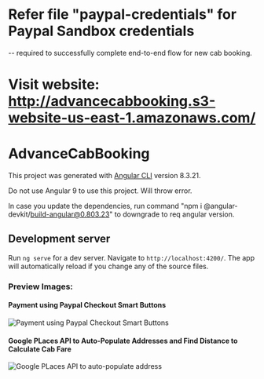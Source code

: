# Refer file "paypal-credentials" for Paypal Sandbox credentials 
 -- required to successfully complete end-to-end flow for new cab booking.
 
# Visit website: http://advancecabbooking.s3-website-us-east-1.amazonaws.com/

# AdvanceCabBooking

This project was generated with [Angular CLI](https://github.com/angular/angular-cli) version 8.3.21.

Do not use Angular 9 to use this project. Will throw error. 

In case you update the dependencies, run command "npm i @angular-devkit/build-angular@0.803.23" to downgrade to req angular version.

## Development server

Run `ng serve` for a dev server. Navigate to `http://localhost:4200/`. The app will automatically reload if you change any of the source files.

### Preview Images: 

#### Payment using Paypal Checkout Smart Buttons

![Payment using Paypal Checkout Smart Buttons](https://github.com/GarimaK1/AdvanceCabBooking_Deployed/blob/master/ImagePreviewPaypalSmartButtons.jpg)

#### Google PLaces API to Auto-Populate Addresses and Find Distance to Calculate Cab Fare

![Google PLaces API to auto-populate address](https://github.com/GarimaK1/AdvanceCabBooking_Deployed/blob/master/ImagePreviewGooglePlacesAPI.jpg)
